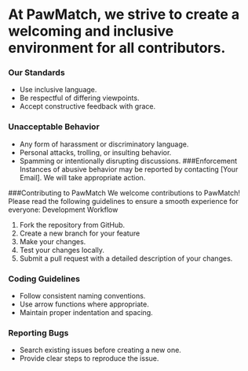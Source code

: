 # At PawMatch, we strive to create a welcoming and inclusive environment for all contributors.

### Our Standards
* Use inclusive language.
* Be respectful of differing viewpoints.
*	Accept constructive feedback with grace.
### Unacceptable Behavior
* Any form of harassment or discriminatory language.
*	Personal attacks, trolling, or insulting behavior.
*	Spamming or intentionally disrupting discussions.
###Enforcement
Instances of abusive behavior may be reported by contacting [Your Email]. We will take appropriate action.

###Contributing to PawMatch
We welcome contributions to PawMatch! Please read the following guidelines to ensure a smooth experience for everyone:
Development Workflow
1.	Fork the repository from GitHub.
2.	Create a new branch for your feature
3.	Make your changes.
4.	Test your changes locally.
5.	Submit a pull request with a detailed description of your changes.

### Coding Guidelines
* Follow consistent naming conventions.
*	Use arrow functions where appropriate.
*	Maintain proper indentation and spacing.
### Reporting Bugs
*	Search existing issues before creating a new one.
*	Provide clear steps to reproduce the issue.

